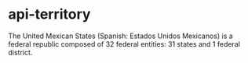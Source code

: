 api-territory
=============

The United Mexican States (Spanish: Estados Unidos Mexicanos) is a federal republic composed of 32 federal entities: 31 states and 1 federal district.
